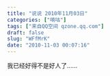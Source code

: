 ```yaml
---
title: "说说 2010年11月03日"
categories: ["嘀咕"]
tags: ["来自QQ空间 qzone.qq.com"]
draft: false
slug: "WFfMrK"
date: "2010-11-03 00:07:16"
---
```


我已经好得不是好人了……
